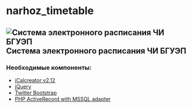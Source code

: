 narhoz_timetable
================

## ![Система электронного расписания ЧИ БГУЭП](http://timetable.narhoz-chita.ru/favicon.png) Система электронного расписания ЧИ БГУЭП

### Необходимые компоненты:
* [iCalcreator v2.12](http://kigkonsult.se/iCalcreator/index.php)
* [jQuery](http://jquery.com/)
* [Twitter Bootstrap](https://github.com/twitter/bootstrap)
* [PHP ActiveRecord with MSSQL adapter](https://github.com/funkjedi/php-activerecord)
